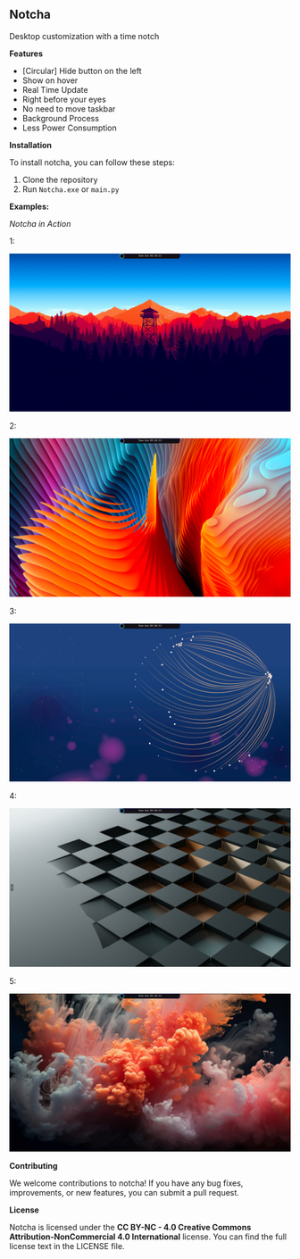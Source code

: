 ## Notcha

Desktop customization with a time notch 

**Features**

* [Circular] Hide button on the left 
* Show on hover
* Real Time Update
* Right before your eyes
* No need to move taskbar
* Background Process
* Less Power Consumption

**Installation**

To install notcha, you can follow these steps:

1. Clone the repository
2. Run `Notcha.exe` or `main.py`

**Examples:**

*Notcha in Action*

1:

![](img1.png)

2:

![](img2.png)

3:

![](img3.png)

4:

![](img4.png)

5:

![](img5.png)

**Contributing**

We welcome contributions to notcha! If you have any bug fixes, improvements, or new features, you can submit a pull request.

**License**

Notcha is licensed under the **CC BY-NC - 4.0
Creative Commons Attribution-NonCommercial 4.0 International** license. You can find the full license text in the LICENSE file.

